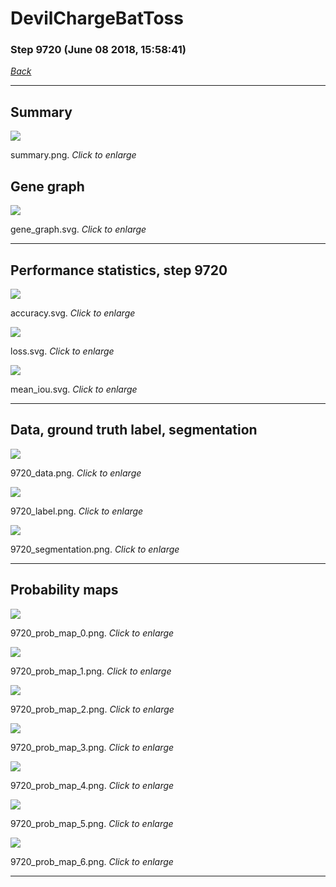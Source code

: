 # DevilChargeBatToss

### Step 9720 (June 08 2018, 15:58:41)

[_Back_](..)

---

## Summary

<div class="images"><a href="media/summary.png"><img  src="media/summary.png" align="center"></a><p>summary.png. <i>Click to enlarge</i></p></div>

## Gene graph

<div class="images"><a href="media/gene_graph.svg"><img  src="media/gene_graph.svg" align="center"></a><p>gene_graph.svg. <i>Click to enlarge</i></p></div>

---

## Performance statistics, step 9720

<div class="images"><a href="media/accuracy.svg"><img class="mini" src="media/accuracy.svg" align="center"></a><p>accuracy.svg. <i>Click to enlarge</i></p></div>
<div class="images"><a href="media/loss.svg"><img class="mini" src="media/loss.svg" align="center"></a><p>loss.svg. <i>Click to enlarge</i></p></div>
<div class="images"><a href="media/mean_iou.svg"><img class="mini" src="media/mean_iou.svg" align="center"></a><p>mean_iou.svg. <i>Click to enlarge</i></p></div>

---

## Data, ground truth label, segmentation

<div class="images"><a href="media/9720_data.png"><img class="mini" src="media/9720_data.png" align="center"></a><p>9720_data.png. <i>Click to enlarge</i></p></div>
<div class="images"><a href="media/9720_label.png"><img class="mini" src="media/9720_label.png" align="center"></a><p>9720_label.png. <i>Click to enlarge</i></p></div>
<div class="images"><a href="media/9720_segmentation.png"><img class="mini" src="media/9720_segmentation.png" align="center"></a><p>9720_segmentation.png. <i>Click to enlarge</i></p></div>

---

## Probability maps

<div class="images"><a href="media/9720_prob_map_0.png"><img class="mini" src="media/9720_prob_map_0.png" align="center"></a><p>9720_prob_map_0.png. <i>Click to enlarge</i></p></div>
<div class="images"><a href="media/9720_prob_map_1.png"><img class="mini" src="media/9720_prob_map_1.png" align="center"></a><p>9720_prob_map_1.png. <i>Click to enlarge</i></p></div>
<div class="images"><a href="media/9720_prob_map_2.png"><img class="mini" src="media/9720_prob_map_2.png" align="center"></a><p>9720_prob_map_2.png. <i>Click to enlarge</i></p></div>
<div class="images"><a href="media/9720_prob_map_3.png"><img class="mini" src="media/9720_prob_map_3.png" align="center"></a><p>9720_prob_map_3.png. <i>Click to enlarge</i></p></div>
<div class="images"><a href="media/9720_prob_map_4.png"><img class="mini" src="media/9720_prob_map_4.png" align="center"></a><p>9720_prob_map_4.png. <i>Click to enlarge</i></p></div>
<div class="images"><a href="media/9720_prob_map_5.png"><img class="mini" src="media/9720_prob_map_5.png" align="center"></a><p>9720_prob_map_5.png. <i>Click to enlarge</i></p></div>
<div class="images"><a href="media/9720_prob_map_6.png"><img class="mini" src="media/9720_prob_map_6.png" align="center"></a><p>9720_prob_map_6.png. <i>Click to enlarge</i></p></div>

---


